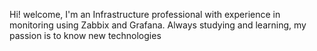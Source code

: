 Hi! welcome, I'm an Infrastructure professional with experience in monitoring using Zabbix and Grafana.
Always studying and learning, my passion is to know new technologies
